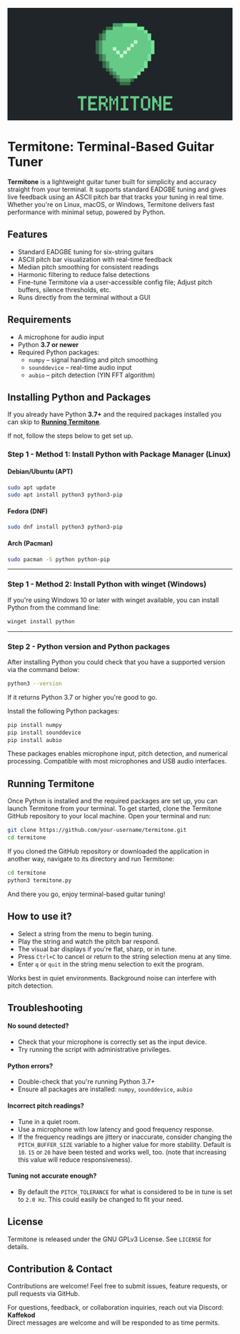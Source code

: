 <p align="center">
  <img src="logo/termitonelogo.png" alt="Termitone Logo">
</p>


# Termitone: Terminal-Based Guitar Tuner

**Termitone** is a lightweight guitar tuner built for simplicity and accuracy straight from your terminal. It supports standard EADGBE tuning and gives live feedback using an ASCII pitch bar that tracks your tuning in real time. Whether you're on Linux, macOS, or Windows, Termitone delivers fast performance with minimal setup, powered by Python.

## Features
- Standard EADGBE tuning for six-string guitars  
- ASCII pitch bar visualization with real-time feedback
- Median pitch smoothing for consistent readings  
- Harmonic filtering to reduce false detections  
- Fine-tune Termitone via a user-accessible config file; Adjust pitch buffers, silence thresholds, etc.
- Runs directly from the terminal without a GUI  

## Requirements
- A microphone for audio input
- Python **3.7 or newer**
- Required Python packages:
  - `numpy` – signal handling and pitch smoothing
  - `sounddevice` – real-time audio input
  - `aubio` – pitch detection (YIN FFT algorithm)

## Installing Python and Packages
If you already have Python **3.7+** and the required packages installed you can skip to [**Running Termitone**](#running-termitone).

If not, follow the steps below to get set up.

### Step 1 - Method 1: Install Python with Package Manager (Linux)

#### Debian/Ubuntu (APT)
```bash
sudo apt update
sudo apt install python3 python3-pip
```

#### Fedora (DNF)
```bash
sudo dnf install python3 python3-pip
```

#### Arch (Pacman)
```bash
sudo pacman -S python python-pip
```
---

### Step 1 - Method 2: Install Python with winget (Windows)

If you're using Windows 10 or later with winget available, you can install Python from the command line:

```bash
winget install python
```
---

### Step 2 - Python version and Python packages

After installing Python you could check that you have a supported version via the command below:
```bash
python3 --version
```
If it returns Python 3.7 or higher you're good to go.

Install the following Python packages:

```bash
pip install numpy
pip install sounddevice
pip install aubio
```
These packages enables microphone input, pitch detection, and numerical processing. Compatible with most microphones and USB audio interfaces.

## Running Termitone

Once Python is installed and the required packages are set up, you can launch Termitone from your terminal.
To get started, clone the Termitone GitHub repository to your local machine. Open your terminal and run:

```bash
git clone https://github.com/your-username/termitone.git
cd termitone
```

If you cloned the GitHub repository or downloaded the application in another way, navigate to its directory and run Termitone:
```bash
cd termitone
python3 termitone.py
```

And there you go, enjoy terminal-based guitar tuning!

## How to use it?

- Select a string from the menu to begin tuning.
- Play the string and watch the pitch bar respond.
- The visual bar displays if you're flat, sharp, or in tune.
- Press `Ctrl+C` to cancel or return to the string selection menu at any time.
- Enter `q` or `quit` in the string menu selection to exit the program.

Works best in quiet environments. Background noise can interfere with pitch detection.

## Troubleshooting
#### **No sound detected?**
  - Check that your microphone is correctly set as the input device.
  - Try running the script with administrative privileges.

#### **Python errors?**
  - Double-check that you're running Python 3.7+
  - Ensure all packages are installed: `numpy`, `sounddevice`, `aubio`

#### **Incorrect pitch readings?**
  - Tune in a quiet room.
  - Use a microphone with low latency and good frequency response.
  - If the frequency readings are jittery or inaccurate, consider changing the `PITCH_BUFFER_SIZE` variable to a higher value for more stability. Default is `10`. `15` or `20` have been tested and works well, too. (note that increasing this value will reduce responsiveness).

#### **Tuning not accurate enough?**
  - By default the `PITCH_TOLERANCE` for what is considered to be in tune is set to `2.0 Hz`. This could easily be changed to fit your need.

## License
Termitone is released under the GNU GPLv3 License. See `LICENSE` for details.

## Contribution & Contact

Contributions are welcome! Feel free to submit issues, feature requests, or pull requests via GitHub.

For questions, feedback, or collaboration inquiries, reach out via Discord: **Kaffekod**  
Direct messages are welcome and will be responded to as time permits.





